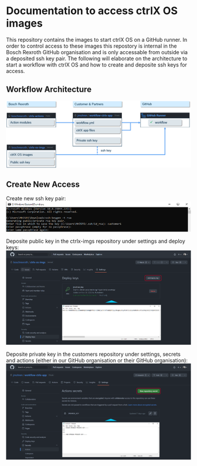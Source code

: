 # Documentation to access ctrlX OS images

This repository contains the images to start ctrlX OS on a GitHub runner. In order to control access to these images this repostory is internal in the Bosch Rexroth GitHub organisation and is only accessable from outside via a deposited ssh key pair. 
The following will elaborate on the architecture to start a workflow with ctrlX OS and how to create and deposite ssh keys for access.

## Workflow Architecture

![404 image not found](https://github.com/jmohren/workflow-ctrlx-app/blob/master/pictures/workflow-architecture.png)

## Create New Access

Create new ssh key pair:
![404 image not found](https://github.com/jmohren/workflow-ctrlx-app/blob/master/pictures/ssh-key-pair.png)

Deposite public key in the ctrlx-imgs repository under settings and deploy keys:
![404 image not found](https://github.com/jmohren/workflow-ctrlx-app/blob/master/pictures/github-public-key.png)

Deposite private key in the customers repository under settings, secrets and actions (either in our GitHub organisation or their GitHub organisation):
![404 image not found](https://github.com/jmohren/workflow-ctrlx-app/blob/master/pictures/github-private-key.png)